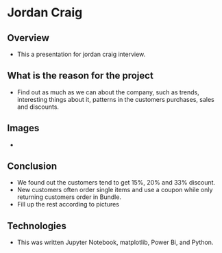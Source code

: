 # Jordan Craig

## Overview
- This a presentation for jordan craig interview.

## What is the reason for the project
- Find out as much as we can about the company, such as trends, interesting things about it, patterns in the customers purchases, sales and discounts.

## Images
-

## Conclusion
- We found out the customers tend to get 15%, 20% and 33% discount.
- New customers often order single items and use a coupon while only returning customers order in Bundle.
- Fill up the rest according to pictures

## Technologies
- This was written Jupyter Notebook, matplotlib, Power Bi, and Python.
